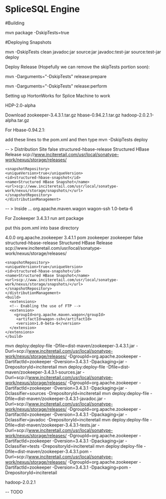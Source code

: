 SpliceSQL Engine
===

#Building 

mvn package -DskipTests=true 


#Deploying Snapshots

mvn -DskipTests clean javadoc:jar source:jar javadoc:test-jar source:test-jar deploy

Deploy Release (Hopefully we can remove the skipTests portion soon):

 mvn -Darguments="-DskipTests" release:prepare
 
 mvn -Darguments="-DskipTests" release:perform

 
 
Setting up HortonWorks for Splice Machine to work 

HDP-2.0-alpha

Download 
zookeeper-3.4.3.1.tar.gz
hbase-0.94.2.1.tar.gz
hadoop-2.0.2.1-alpha.tar.gz

For Hbase-0.94.2.1:

add these lines to the pom.xml and then type mvn -DskipTests deploy

-- > Distribution Site 
		<distributionManagement>
	<repository>
	<uniqueVersion>false</uniqueVersion>
	<id>structured-hbase-release</id>
	<name>Structured HBase Release</name>
	<url>scp://www.inciteretail.com/usr/local/sonatype-work/nexus/storage/releases/</url>
	</repository>
	
	<snapshotRepository>
	<uniqueVersion>true</uniqueVersion>
	<id>structured-hbase-snapshot</id>
	<name>Structured HBase Snapshot</name>
	<url>scp://www.inciteretail.com/usr/local/sonatype-work/nexus/storage/snapshots/</url>
	</snapshotRepository>
	</distributionManagement>

-- > Inside <build>...
	  <extensions>
      <!-- Enabling the use of FTP -->
      <extension>
        <groupId>org.apache.maven.wagon</groupId>
         <artifactId>wagon-ssh</artifactId>
         <version>1.0-beta-6</version>
      </extension>
    </extensions>
    
For Zookeeper 3.4.3.1
run ant package

put this pom.xml into base directory 

<project xmlns="http://maven.apache.org/POM/4.0.0" xmlns:xsi="http://www.w3.org/2001/XMLSchema-instance" xsi:schemaLocation="http://maven.apache.org/POM/4.0.0 http://maven.apache.org/xsd/maven-4.0.0.xsd">
	<modelVersion>4.0.0</modelVersion>
	<groupId>org.apache.zookeeper</groupId>
	<version>3.4.1.1</version>
	<packaging>pom</packaging>
	<artifactId>zookeeper</artifactId>
	<name>zookeeper</name>
			<distributionManagement>
	<repository>
	<uniqueVersion>false</uniqueVersion>
	<id>structured-hbase-release</id>
	<name>Structured HBase Release</name>
	<url>scp://www.inciteretail.com/usr/local/sonatype-work/nexus/storage/releases/</url>
	</repository>
	
	<snapshotRepository>
	<uniqueVersion>true</uniqueVersion>
	<id>structured-hbase-snapshot</id>
	<name>Structured HBase Snapshot</name>
	<url>scp://www.inciteretail.com/usr/local/sonatype-work/nexus/storage/snapshots/</url>
	</snapshotRepository>
	</distributionManagement>
	<build>
	  <extensions>
      <!-- Enabling the use of FTP -->
      <extension>
        <groupId>org.apache.maven.wagon</groupId>
         <artifactId>wagon-ssh</artifactId>
         <version>1.0-beta-6</version>
      </extension>
    </extensions>
	</build>

						
</project>

mvn deploy:deploy-file -Dfile=dist-maven/zookeeper-3.4.3.1.jar -Durl=scp://www.inciteretail.com/usr/local/sonatype-work/nexus/storage/releases/ -DgroupId=org.apache.zookeeper -DartifactId=zookeeper -Dversion=3.4.3.1 -Dpackaging=jar -DrepositoryId=inciteretail
mvn deploy:deploy-file -Dfile=dist-maven/zookeeper-3.4.3.1-sources.jar -Durl=scp://www.inciteretail.com/usr/local/sonatype-work/nexus/storage/releases/ -DgroupId=org.apache.zookeeper -DartifactId=zookeeper -Dversion=3.4.3.1 -Dpackaging=jar -Dclassifier=sources -DrepositoryId=inciteretail
mvn deploy:deploy-file -Dfile=dist-maven/zookeeper-3.4.3.1-javadoc.jar -Durl=scp://www.inciteretail.com/usr/local/sonatype-work/nexus/storage/releases/ -DgroupId=org.apache.zookeeper -DartifactId=zookeeper -Dversion=3.4.3.1 -Dpackaging=jar -Dclassifier=javadoc -DrepositoryId=inciteretail
mvn deploy:deploy-file -Dfile=dist-maven/zookeeper-3.4.3.1-tests.jar -Durl=scp://www.inciteretail.com/usr/local/sonatype-work/nexus/storage/releases/ -DgroupId=org.apache.zookeeper -DartifactId=zookeeper -Dversion=3.4.3.1 -Dpackaging=jar -Dclassifier=tests -DrepositoryId=inciteretail
mvn deploy:deploy-file -Dfile=dist-maven/zookeeper-3.4.3.1.pom -Durl=scp://www.inciteretail.com/usr/local/sonatype-work/nexus/storage/releases/ -DgroupId=org.apache.zookeeper -DartifactId=zookeeper -Dversion=3.4.3.1 -Dpackaging=pom -DrepositoryId=inciteretail

hadoop-2.0.2.1

-- TODO


